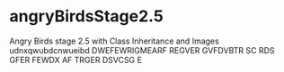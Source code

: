 # angryBirdsStage2.5
Angry Birds stage 2.5 with Class Inheritance and Images
udnxqwubdcnwueibd
DWEFEWRIGMEARF
REGVER
GVFDVBTR
SC
RDS
GFER
FEWDX
AF
TRGER
DSVCSG
E
